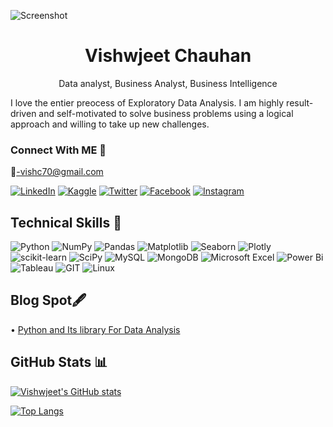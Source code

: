 ![Screenshot](https://user-images.githubusercontent.com/104052187/201469512-561b82b3-cc95-43d0-ace7-71bf7a52e050.png)
# <h1 align="center">Vishwjeet Chauhan</h1>
<p align="center">
  Data analyst, Business Analyst, Business Intelligence
</p>
I love the entier preocess of Exploratory Data Analysis. I am highly result-driven and self-motivated to solve business problems using a logical approach and willing to take up new challenges.

### Connect With ME :handshake:
:e-mail:-vishc70@gmail.com

[![LinkedIn](https://img.shields.io/badge/linkedin-%230077B5.svg?style=for-the-badge&logo=linkedin&logoColor=white)](https://www.linkedin.com/in/vishwjeet-chauhan14/)
[![Kaggle](https://img.shields.io/badge/Kaggle-035a7d?style=for-the-badge&logo=kaggle&logoColor=white)]()
[![Twitter](https://img.shields.io/badge/Twitter-%231DA1F2.svg?style=for-the-badge&logo=Twitter&logoColor=white)](https://twitter.com/vishwjeet_feb) 
[![Facebook](https://img.shields.io/badge/Facebook-%231877F2.svg?style=for-the-badge&logo=Facebook&logoColor=white)](https://www.facebook.com/vishwjeet.feb) 
[![Instagram](https://img.shields.io/badge/Instagram-%23E4405F.svg?style=for-the-badge&logo=Instagram&logoColor=white)](https://www.instagram.com/vishwjeet_chauhan14/)

## Technical Skills :briefcase:	

![Python](https://img.shields.io/badge/python-3670A0?style=for-the-badge&logo=python&logoColor=ffdd54)
![NumPy](https://img.shields.io/badge/numpy-%23013243.svg?style=for-the-badge&logo=numpy&logoColor=white)
![Pandas](https://img.shields.io/badge/pandas-%23150458.svg?style=for-the-badge&logo=pandas&logoColor=white)
![Matplotlib](https://img.shields.io/badge/Matplotlib-%23ffffff.svg?style=for-the-badge&logo=Matplotlib&logoColor=black)
![Seaborn](https://img.shields.io/badge/-Seaborn-blue?style=for-the-badge&logo=appveyor)
![Plotly](https://img.shields.io/badge/Plotly-%233F4F75.svg?style=for-the-badge&logo=plotly&logoColor=white)
![scikit-learn](https://img.shields.io/badge/scikit--learn-%23F7931E.svg?style=for-the-badge&logo=scikit-learn&logoColor=white)
![SciPy](https://img.shields.io/badge/SciPy-%230C55A5.svg?style=for-the-badge&logo=scipy&logoColor=%white)
![MySQL](https://img.shields.io/badge/mysql-%2300f.svg?style=for-the-badge&logo=mysql&logoColor=white)
![MongoDB](https://img.shields.io/badge/MongoDB-%234ea94b.svg?style=for-the-badge&logo=mongodb&logoColor=white)
![Microsoft Excel](https://img.shields.io/badge/Microsoft_Excel-217346?style=for-the-badge&logo=microsoft-excel&logoColor=white)
![Power Bi](https://img.shields.io/badge/power_bi-F2C811?style=for-the-badge&logo=powerbi&logoColor=black)
![Tableau](https://img.shields.io/badge/Tableau-E97627?style=for-the-badge&logo=Tableau&logoColor=white)
![GIT](https://img.shields.io/badge/GIT-E44C30?style=for-the-badge&logo=git&logoColor=white)
![Linux](https://img.shields.io/badge/Linux-FCC624?style=for-the-badge&logo=linux&logoColor=black)

## Blog Spot:fountain_pen:	

• [Python and Its library For Data Analysis](https://medium.com/@Coding_Bulls/python-and-its-library-for-data-analysis-c75755227f41)

## GitHub Stats :bar_chart:	

[![Vishwjeet's GitHub stats](https://github-readme-stats.vercel.app/api?username=vishwjeet14)](https://github.com/anuraghazra/github-readme-stats)

[![Top Langs](https://github-readme-stats.vercel.app/api/top-langs/?username=vishwjeet14&layout=compact)](https://github.com/vishwjeet14/github-readme-stats)
